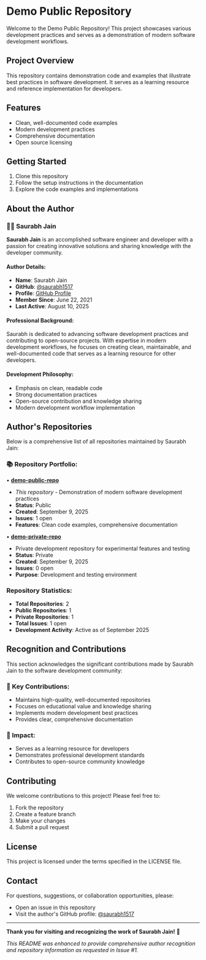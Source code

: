 # Demo Public Repository

Welcome to the Demo Public Repository! This project showcases various development practices and serves as a demonstration of modern software development workflows.

## Project Overview

This repository contains demonstration code and examples that illustrate best practices in software development. It serves as a learning resource and reference implementation for developers.

## Features

- Clean, well-documented code examples
- Modern development practices
- Comprehensive documentation
- Open source licensing

## Getting Started

1. Clone this repository
2. Follow the setup instructions in the documentation
3. Explore the code examples and implementations

## About the Author

### 👨‍💻 Saurabh Jain

**Saurabh Jain** is an accomplished software engineer and developer with a passion for creating innovative solutions and sharing knowledge with the developer community.

#### Author Details:
- **Name**: Saurabh Jain
- **GitHub**: [@saurabh1517](https://github.com/saurabh1517)
- **Profile**: [GitHub Profile](https://github.com/saurabh1517)
- **Member Since**: June 22, 2021
- **Last Active**: August 10, 2025

#### Professional Background:
Saurabh is dedicated to advancing software development practices and contributing to open-source projects. With expertise in modern development workflows, he focuses on creating clean, maintainable, and well-documented code that serves as a learning resource for other developers.

#### Development Philosophy:
- Emphasis on clean, readable code
- Strong documentation practices
- Open-source contribution and knowledge sharing
- Modern development workflow implementation

## Author's Repositories

Below is a comprehensive list of all repositories maintained by Saurabh Jain:

### 📚 Repository Portfolio:

• **[demo-public-repo](https://github.com/saurabh1517/demo-public-repo)** 
  - *This repository* - Demonstration of modern software development practices
  - **Status**: Public
  - **Created**: September 9, 2025
  - **Issues**: 1 open
  - **Features**: Clean code examples, comprehensive documentation

• **[demo-private-repo](https://github.com/saurabh1517/demo-private-repo)**
  - Private development repository for experimental features and testing
  - **Status**: Private
  - **Created**: September 9, 2025
  - **Issues**: 0 open
  - **Purpose**: Development and testing environment

### Repository Statistics:
- **Total Repositories**: 2
- **Public Repositories**: 1
- **Private Repositories**: 1
- **Total Issues**: 1 open
- **Development Activity**: Active as of September 2025

## Recognition and Contributions

This section acknowledges the significant contributions made by Saurabh Jain to the software development community:

### 🌟 Key Contributions:
- Maintains high-quality, well-documented repositories
- Focuses on educational value and knowledge sharing
- Implements modern development best practices
- Provides clear, comprehensive documentation

### 🎯 Impact:
- Serves as a learning resource for developers
- Demonstrates professional development standards
- Contributes to open-source community knowledge

## Contributing

We welcome contributions to this project! Please feel free to:

1. Fork the repository
2. Create a feature branch
3. Make your changes
4. Submit a pull request

## License

This project is licensed under the terms specified in the LICENSE file.

## Contact

For questions, suggestions, or collaboration opportunities, please:
- Open an issue in this repository
- Visit the author's GitHub profile: [@saurabh1517](https://github.com/saurabh1517)

---

**Thank you for visiting and recognizing the work of Saurabh Jain!** 🚀

*This README was enhanced to provide comprehensive author recognition and repository information as requested in Issue #1.*